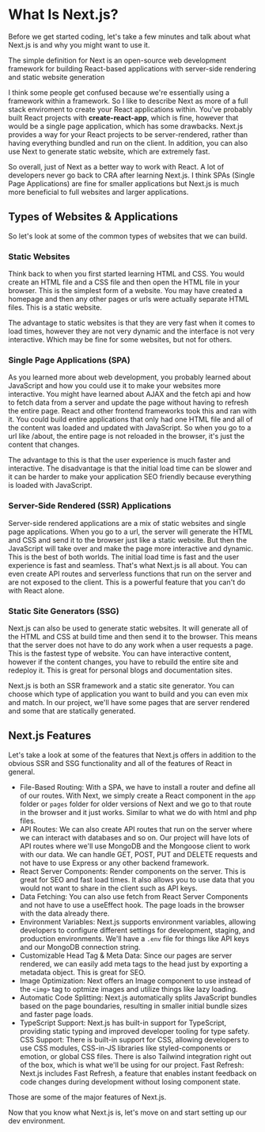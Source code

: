 # What Is Next.js?

Before we get started coding, let's take a few minutes and talk about what Next.js is and why you might want to use it.

The simple definition for Next is an open-source web development framework for building React-based applications with server-side rendering and static website generation

I think some people get confused because we're essentially using a framework within a framework. So I like to describe Next as more of a full stack enviroment to create your React applications within. You've probably built React projects with **create-react-app**, which is fine, however that would be a single page application, which has some drawbacks. Next.js provides a way for your React projects to be server-rendered, rather than having everything bundled and run on the client. In addition, you can also use Next to generate static website, which are extremely fast.

So overall, just of Next as a better way to work with React. A lot of developers never go back to CRA after learning Next.js. I think SPAs (Single Page Applications) are fine for smaller applications but Next.js is much more beneficial to full websites and larger applications. 

## Types of Websites & Applications

So let's look at some of the common types of websites that we can build.

### Static Websites

Think back to when you first started learning HTML and CSS. You would create an HTML file and a CSS file and then open the HTML file in your browser. This is the simplest form of a website. You may have created a homepage and then any other pages or urls were actually separate HTML files. This is a static website.

The advantage to static websites is that they are very fast when it comes to load times, however they are not very dynamic and the interface is not very interactive. Which may be fine for some websites, but not for others.

### Single Page Applications (SPA)

As you learned more about web development, you probably learned about JavaScript and how you could use it to make your websites more interactive. You might have learned about AJAX and the fetch api and how to fetch data from a server and update the page without having to refresh the entire page. React and other frontend frameworks took this and ran with it. You could build entire applications that only had one HTML file and all of the content was loaded and updated with JavaScript. So when you go to a url like /about, the entire page is not reloaded in the browser, it's just the content that changes. 

The advantage to this is that the user experience is much faster and interactive. The disadvantage is that the initial load time can be slower and it can be harder to make your application SEO friendly because everything is loaded with JavaScript.

### Server-Side Rendered (SSR) Applications

Server-side rendered applications are a mix of static websites and single page applications. When you go to a url, the server will generate the HTML and CSS and send it to the browser just like a static website. But then the JavaScript will take over and make the page more interactive and dynamic. This is the best of both worlds. The initial load time is fast and the user experience is fast and seamless. That's what Next.js is all about. You can even create API routes and serverless functions that run on the server and are not exposed to the client. This is a powerful feature that you can't do with React alone.

### Static Site Generators (SSG)

Next.js can also be used to generate static websites. It will generate all of the HTML and CSS at build time and then send it to the browser. This means that the server does not have to do any work when a user requests a page. This is the fastest type of website. You can have interactive content, however if the content changes, you have to rebuild the entire site and redeploy it. This is great for personal blogs and documentation sites. 

Next.js is both an SSR framework and a static site generator. You can choose which type of application you want to build and you can even mix and match. In our project, we'll have some pages that are server rendered and some that are statically generated. 


## Next.js Features

Let's take a look at some of the features that Next.js offers in addition to the obvious SSR and SSG functionality and all of the features of React in general.

- File-Based Routing: With a SPA, we have to install a router and define all of our routes. With Next, we simply create a React component in the `app` folder or `pages` folder for older versions of Next and we go to that route in the browser and it just works. Similar to what we do with html and php files.
- API Routes: We can also create API routes that run on the server where we can interact with databases and so on. Our project will have lots of API routes where we'll use MongoDB and the Mongoose client to work with our data. We can handle GET, POST, PUT and DELETE requests and not have to use Express or any other backend framework.
- React Server Components: Render components on the server. This is great for SEO and fast load times. It also allows you to use data that you would not want to share in the client such as API keys.
- Data Fetching: You can also use fetch from React Server Components and not have to use a useEffect hook. The page loads in the browser with the data already there.
- Environment Variables: Next.js supports environment variables, allowing developers to configure different settings for development, staging, and production environments. We'll have a `.env` file for things like API keys and our MongoDB connection string.
- Customizable Head Tag & Meta Data: Since our pages are server rendered, we can easily add meta tags to the head just by exporting a metadata object. This is great for SEO.
- Image Optimization: Next offers an Image component to use instead of the `<img>` tag to optmize images and utilize things like lazy loading.
- Automatic Code Splitting: Next.js automatically splits JavaScript bundles based on the page boundaries, resulting in smaller initial bundle sizes and faster page loads.
- TypeScript Support: Next.js has built-in support for TypeScript, providing static typing and improved developer tooling for type safety.
CSS Support: There is built-in support for CSS, allowing developers to use CSS modules, CSS-in-JS libraries like styled-components or emotion, or global CSS files. There is also Tailwind integration right out of the box, which is what we'll be using for our project.
Fast Refresh: Next.js includes Fast Refresh, a feature that enables instant feedback on code changes during development without losing component state.

Those are some of the major features of Next.js. 

Now that you know what Next.js is, let's move on and start setting up our dev environment.